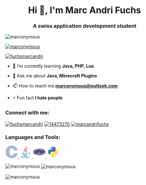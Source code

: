<h1 align="center">Hi 👋, I'm Marc Andri Fuchs</h1>
<h3 align="center">A swiss application development student</h3>

<p align="left"> <img src="https://komarev.com/ghpvc/?username=marconymous&label=Profile%20views&color=0e75b6&style=flat" alt="marconymous" /> </p>

<p align="left"> <a href="https://github.com/ryo-ma/github-profile-trophy"><img src="https://github-profile-trophy.vercel.app/?username=marconymous" alt="marconymous" /></a> </p>

<p align="left"> <a href="https://twitter.com/fuchsmarcandri" target="blank"><img src="https://img.shields.io/twitter/follow/fuchsmarcandri?logo=twitter&style=for-the-badge" alt="fuchsmarcandri" /></a> </p>

- 🌱 I’m currently learning **Java, PHP, Lua**

- 💬 Ask me about **Java, Minecraft Plugins**

- 📫 How to reach me **marconymous@outlook.com**

- ⚡ Fun fact **I hate people**

<h3 align="left">Connect with me:</h3>
<p align="left">
<a href="https://twitter.com/fuchsmarcandri" target="blank"><img align="center" src="https://cdn.jsdelivr.net/npm/simple-icons@3.0.1/icons/twitter.svg" alt="fuchsmarcandri" height="30" width="40" /></a>
<a href="https://stackoverflow.com/users/14473270" target="blank"><img align="center" src="https://cdn.jsdelivr.net/npm/simple-icons@3.0.1/icons/stackoverflow.svg" alt="14473270" height="30" width="40" /></a>
<a href="https://instagram.com/marcandrifuchs" target="blank"><img align="center" src="https://cdn.jsdelivr.net/npm/simple-icons@3.0.1/icons/instagram.svg" alt="marcandrifuchs" height="30" width="40" /></a>
</p>

<h3 align="left">Languages and Tools:</h3>
<p align="left"> <a href="https://www.cprogramming.com/" target="_blank"> <img src="https://raw.githubusercontent.com/devicons/devicon/master/icons/c/c-original.svg" alt="c" width="40" height="40"/> </a> <a href="https://www.java.com" target="_blank"> <img src="https://raw.githubusercontent.com/devicons/devicon/master/icons/java/java-original.svg" alt="java" width="40" height="40"/> </a> <a href="https://www.php.net" target="_blank"> <img src="https://raw.githubusercontent.com/devicons/devicon/master/icons/php/php-original.svg" alt="php" width="40" height="40"/> </a> <a href="https://www.python.org" target="_blank"> <img src="https://raw.githubusercontent.com/devicons/devicon/master/icons/python/python-original.svg" alt="python" width="40" height="40"/> </a> </p>

<p><img align="left" src="https://github-readme-stats.vercel.app/api/top-langs?username=marconymous&show_icons=true&locale=en&layout=compact" alt="marconymous" /></p>

<p>&nbsp;<img align="center" src="https://github-readme-stats.vercel.app/api?username=marconymous&show_icons=true&locale=en" alt="marconymous" /></p>

<p><img align="center" src="https://github-readme-streak-stats.herokuapp.com/?user=marconymous&" alt="marconymous" /></p>
